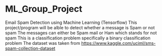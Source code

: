 # ML_Group_Project
Email Spam Detection using Machine Learning (Tensorflow)
This project/program will be alble to detect whether a message is Spam or not spam
The messages can either be Spam mail or Ham which stands for not spam
This is a classification problem specifically a binary classification problem
The dataset was taken from https://www.kaggle.com/uciml/sms-spam-collection-dataset
